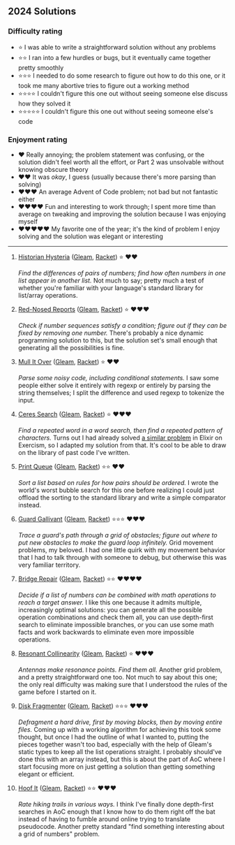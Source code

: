 ## 2024 Solutions

### Difficulty rating

* ⭐ I was able to write a straightforward solution without any problems
* ⭐⭐ I ran into a few hurdles or bugs, but it eventually came together pretty smoothly
* ⭐⭐⭐ I needed to do some research to figure out how to do this one, or it took me many abortive tries to figure out a working method
* ⭐⭐⭐⭐ I couldn't figure this one out without seeing someone else discuss how they solved it
* ⭐⭐⭐⭐⭐ I couldn't figure this one out without seeing someone else's code

### Enjoyment rating

* ♥️ Really annoying; the problem statement was confusing, or the solution didn't feel worth all the effort, or Part 2 was unsolvable without knowing obscure theory
* ♥️♥️ It was *okay*, I guess (usually because there's more parsing than solving)
* ♥️♥️♥️ An average Advent of Code problem; not bad but not fantastic either
* ♥️♥️♥️♥️ Fun and interesting to work through; I spent more time than average on tweaking and improving the solution because I was enjoying myself
* ♥️♥️♥️♥️♥️ My favorite one of the year; it's the kind of problem I enjoy solving and the solution was elegant or interesting

---

1. [Historian Hysteria](https://adventofcode.com/2024/day/1) ([Gleam](/gleam/aoc2024/src/aoc_2024/day_1.gleam), [Racket](/racket/aoc2024/day-01.rkt)) ⭐ ♥️♥️ 

   *Find the differences of pairs of numbers; find how often numbers in one list appear in another list.* Not much to say; pretty much a test of whether you're familiar with your language's standard library for list/array operations.

2. [Red-Nosed Reports](https://adventofcode.com/2024/day/2) ([Gleam](/gleam/aoc2024/src/aoc_2024/day_2.gleam), [Racket](/racket/aoc2024/day-02.rkt)) ⭐ ♥️♥️♥️ 
   
   *Check if number sequences satisfy a condition; figure out if they can be fixed by removing one number.* There's probably a nice dynamic programming solution to this, but the solution set's small enough that generating all the possibilities is fine.

3. [Mull It Over](https://adventofcode.com/2024/day/3) ([Gleam](/gleam/aoc2024/src/aoc_2024/day_3.gleam), [Racket](/racket/aoc2024/day-03.rkt)) ⭐ ♥️♥️

   *Parse some noisy code, including conditional statements.* I saw some people either solve it entirely with regexp or entirely by parsing the string themselves; I split the difference and used regexp to tokenize the input.

4. [Ceres Search](https://adventofcode.com/2024/day/4) ([Gleam](/gleam/aoc2024/src/aoc_2024/day_4.gleam), [Racket](/racket/aoc2024/day-04.rkt)) ⭐ ♥️♥️♥️ 
   
   *Find a repeated word in a word search, then find a repeated pattern of characters.* Turns out I had already solved [a similar problem](https://exercism.org/tracks/elixir/exercises/word-search/solutions/jimpjorps) in Elixir on Exercism, so I adapted my solution from that. It's cool to be able to draw on the library of past code I've written.

5. [Print Queue](https://adventofcode.com/2024/day/5) ([Gleam](/gleam/aoc2024/src/aoc_2024/day_5.gleam), [Racket](/racket/aoc2024/day-05.rkt)) ⭐⭐ ♥️♥️ 
   
   *Sort a list based on rules for how pairs should be ordered.* I wrote the world's worst bubble search for this one before realizing I could just offload the sorting to the standard library and write a simple comparator instead.

6. [Guard Gallivant](https://adventofcode.com/2024/day/6) ([Gleam](/gleam/aoc2024/src/aoc_2024/day_6.gleam), [Racket](/racket/aoc2024/day-06.rkt)) ⭐⭐⭐ ♥️♥️♥️
   
   *Trace a guard's path through a grid of obstacles; figure out where to put new obstacles to make the guard loop infinitely.* Grid movement problems, my beloved.  I had one little quirk with my movement behavior that I had to talk through with someone to debug, but otherwise this was very familiar territory.
   
7. [Bridge Repair](https://adventofcode.com/2024/day/7) ([Gleam](/gleam/aoc2024/src/aoc_2024/day_7.gleam), [Racket](/racket/aoc2024/day-07.rkt)) ⭐⭐ ♥️♥️♥️♥️
   
   *Decide if a list of numbers can be combined with math operations to reach a target answer.* I like this one because it admits multiple, increasingly optimal solutions: you can generate all the possible operation combinations and check them all, you can use depth-first search to eliminate impossible branches, or you can use some math facts and work backwards to eliminate even more impossible operations.

8. [Resonant Collinearity](https://adventofcode.com/2024/day/8) ([Gleam](/gleam/aoc2024/src/aoc_2024/day_8.gleam), [Racket](/racket/aoc2024/day-08.rkt)) ⭐ ♥️♥️♥️
   
   *Antennas make resonance points. Find them all.* Another grid problem, and a pretty straightforward one too. Not much to say about this one; the only real difficulty was making sure that I understood the rules of the game before I started on it.

9.   [Disk Fragmenter](https://adventofcode.com/2024/day/9) ([Gleam](/gleam/aoc2024/src/aoc_2024/day_9.gleam), [Racket](/racket/aoc2024/day-09.rkt)) ⭐⭐⭐ ♥️♥️♥️
    
     *Defragment a hard drive, first by moving blocks, then by moving entire files.* Coming up with a working algorithm for achieving this took some thought, but once I had the outline of what I wanted to, putting the pieces together wasn't too bad, especially with the help of Gleam's static types to keep all the list operations straight. I probably should've done this with an array instead, but this is about the part of AoC where I start focusing more on just getting a solution than getting something elegant or efficient.

10.  [Hoof It](https://adventofcode.com/2024/day/10) ([Gleam](/gleam/aoc2024/src/aoc_2024/day_10.gleam), [Racket](/racket/aoc2024/day-10.rkt)) ⭐⭐ ♥️♥️♥️
    
     *Rate hiking trails in various ways.* I think I've finally done depth-first searches in AoC enough that I know how to do them right off the bat instead of having to fumble around online trying to translate pseudocode.  Another pretty standard "find something interesting about a grid of numbers" problem.